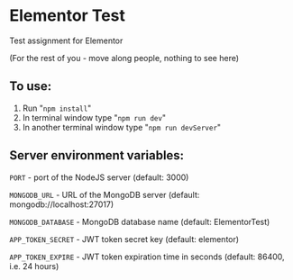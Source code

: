 # Elementor Test
Test assignment for Elementor

(For the rest of you - move along people, nothing to see here)

## To use:
  1. Run "`npm install`"
  2. In terminal window type "`npm run dev`"
  3. In another terminal window type "`npm run devServer`"
  
## Server environment variables:

`PORT` - port of the NodeJS server (default: 3000)

`MONGODB_URL` - URL of the MongoDB server (default: mongodb://localhost:27017)

`MONGODB_DATABASE` - MongoDB database name (default: ElementorTest)

`APP_TOKEN_SECRET` - JWT token secret key (default: elementor)

`APP_TOKEN_EXPIRE` - JWT token expiration time in seconds (default: 86400, i.e. 24 hours)

